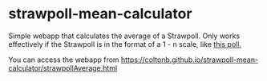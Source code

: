 # strawpoll-mean-calculator
Simple webapp that calculates the average of a Strawpoll.
Only works effectively if the Strawpoll is in the format of a 1 - n scale, like [this poll.](https://www.strawpoll.me/15757907)

You can access the webapp from https://coltonb.github.io/strawpoll-mean-calculator/strawpollAverage.html